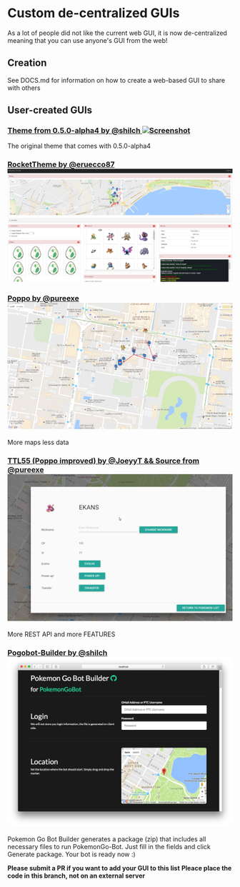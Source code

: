 # Custom de-centralized GUIs

As a lot of people did not like the current web GUI, it is now de-centralized meaning that you can use anyone's GUI from the web!

## Creation

See DOCS.md for information on how to create a web-based GUI to share with others

## User-created GUIs

### [Theme from 0.5.0-alpha4 by @shilch ![Screenshot](img/0.5.0-alpha4-screenshot.png)](http://ui.pogobot.club/0.5.0-alpha4/map.html)
The original theme that comes with 0.5.0-alpha4

### [RocketTheme by @eruecco87 ![Screenshot](img/Rocket-Theme.png)](http://ui.pogobot.club/RocketTheme/)

### [Poppo by @pureexe ![Screenshot](img/poppo-screenshot.png)](http://ui.pogobot.club/Poppo/)
More maps less data

### [TTL55 (Poppo improved) by @JoeyyT && Source from @pureexe ![Screenshot](img/0.1.0-TTL55.png)](http://ttl55.ui.pogobot.club/)
More REST API and more FEATURES

### [Pogobot-Builder by @shilch ![Screenshot](img/pogobot-builder.png)](https://pogo.bot-builder.xyz/)
Pokemon Go Bot Builder generates a package (zip) that includes all necessary files to run PokemonGo-Bot. Just fill in the fields and click Generate package. Your bot is ready now :)


**Please submit a PR if you want to add your GUI to this list**
**Pleace place the code in this branch, not on an external server**
